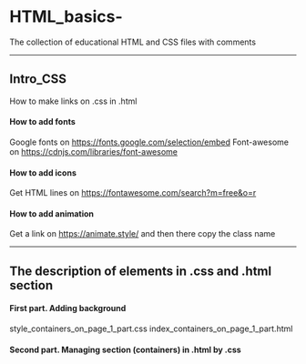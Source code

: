 # HTML_basics-
The collection of educational HTML and CSS files with comments 

---

## Intro_CSS


How to make links on .css in .html  

#### How to add fonts 
Google fonts on https://fonts.google.com/selection/embed 
Font-awesome on https://cdnjs.com/libraries/font-awesome

#### How to add icons 
Get HTML lines on https://fontawesome.com/search?m=free&o=r 

#### How to add animation 
Get a link on https://animate.style/
and then there copy the class name 

---

## The description of elements in .css and .html section 

#### First part. Adding background 
style_containers_on_page_1_part.css 
index_containers_on_page_1_part.html

#### Second part. Managing section (containers) in .html by .css

